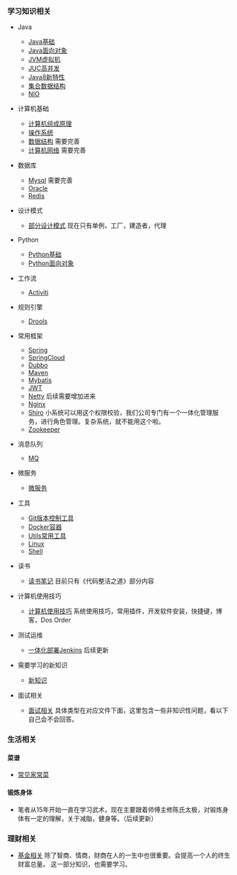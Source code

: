 ### 学习知识相关

* Java

  * [Java基础](./docs/JavaSE.md)
  * [Java面向对象](./docs/JavaEE.md)
  * [JVM虚拟机](./docs/JVM.md)
  * [JUC高并发](./docs/JUC.md)
  * [Java8新特性](./docs/JavaSE.md)
  * [集合数据结构](./docs/Collection.md)
  * [NIO](./docs/NIO.md)
* 计算机基础

  * [计算机组成原理](./docs/PrincipleOfComputerComposition.md)
  * [操作系统](./docs/OS.md)
  * [数据结构](./docs/DataStructure.md)  需要完善
  * [计算机网络](./docs/NetWork.md)  需要完善
* 数据库
  - [Mysql](./docs/Mysql.md)  需要完善
  - [Oracle](./docs/Oracle.md) 
  - [Redis](./docs/Redis.md) 
* 设计模式
  - [部分设计模式](./docs/DesignPatterns.md)  现在只有单例，工厂，建造者，代理
* Python
  - [Python基础](./docs/Python.md)
  - [Python面向对象](./docs/PythonOOP.md)
* 工作流
  - [Activiti](./docs/Activiti.md)

- 规则引擎
  - [Drools](./docs/Drools.md)
- 常用框架
  - [Spring](./docs/Spring.md)
  - [SpringCloud](./docs/SpringCloud.md)
  - [Dubbo](./docs/Dubbo.md)
  - [Maven](./docs/Maven.md)
  - [Mybatis](./docs/Mybatis.md)
  - [JWT](./docs/JWT.md)
  - [Netty](./docs/Netty.md)  后续需要增加进来
  - [Nginx](./docs/Nginx.md)
  - [Shiro](./docs/Shiro.md)  小系统可以用这个权限校验，我们公司专门有一个一体化管理服务，进行角色管理。复杂系统，就不能用这个啦。
  - [Zookeeper](./docs/Zookeeper.md)
- 消息队列
  - [MQ](./docs/MQ.md)
- 微服务
  - [微服务](./docs/Microservice.md)
- 工具
  - [Git版本控制工具](./docs/Git.md)
  - [Docker容器](./docs/Docker.md)
  - [Utils常用工具](./docs/Utils.md)
  - [Linux](./docs/Linux.md)
  - [Shell](./docs/Shell.md)

- 读书
  - [读书笔记](./docs/Books.md)   目前只有《代码整洁之道》部分内容

- 计算机使用技巧
  - [计算机使用技巧](./docs/ComputerSkills.md)  系统使用技巧，常用插件，开发软件安装，快捷键，博客，Dos Order
- 测试运维
  - [一体化部署Jenkins](./docs/Jenkins.md)   后续更新
- 需要学习的新知识
  - [新知识](./docs/NewKnowledge.md) 
- 面试相关
  - [面试相关](./docs/Interviewe.md)  具体类型在对应文件下面，这里包含一些非知识性问题，看以下自己会不会回答。



### 生活相关

#### 菜谱

- [常见家常菜](./docs/DiaryOfChef.md)

#### 锻炼身体 

- 笔者从15年开始一直在学习武术，现在主要跟着师傅主修陈氏太极，对锻炼身体有一定的理解，关于减脂，健身等。（后续更新）



### 理财相关

- [基金相关](./docs/Fund.md)   除了智商、情商，财商在人的一生中也很重要。会提高一个人的终生财富总量。 这一部分知识，也需要学习。